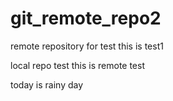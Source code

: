 # git_remote_repo2
remote repository for test
this is test1

local repo test
this is remote test

today is rainy day